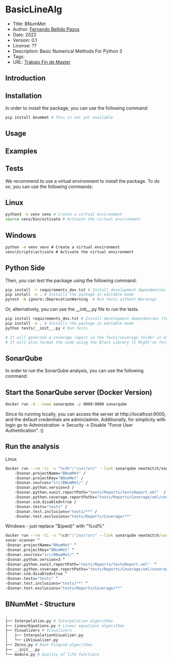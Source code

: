 # BasicLineAlg
- Title: BNumMet
- Author: [Fernando Bellido Pazos](fbellidopazos@gmail.com)
- Date: 2022
- Version: 0.1
- License: ??
- Description: Basic Numerical Methods For Python 3
- Tags: 
- URL: [Trabajo Fin de Master](https://github.com/fbellidopazos/Trabajo-Fin-Master)

## Introduction

## Installation
In order to install the package, you can use the following command:

```bash
pip install bnummet # This is not yet available
```


## Usage



## Examples


## Tests
We recommend to use a virtual environment to install the package. To do so, you can use the following commands:

Linux
-------
```bash
python3 -m venv venv # Create a virtual environment
source venv/bin/activate # Activate the virtual environment
```
Windows
-------
```cmd
python -m venv venv # Create a virtual environment
venv\Scripts\activate # Activate the virtual environment
```
Python Side
-------
Then, you can test the package using the following command:


```bash
pip install -r requirements_dev.txt # Install development dependencies (test libraries)
pip install -e . # Installs the package in editable mode
pytest -W ignore::DeprecationWarning  # Run tests without Warnings
```
Or, alternatively, you can use the \_\_init\_\_.py file to run the tests.

```bash
pip install requirements_dev.txt # Install development dependencies (test libraries)
pip install -e . # Installs the package in editable mode
python tests/__init__.py # Run tests

# It will generate a coverage report in the Tests/coverage folder in different formats (html, xml, lcov). 
# It will also format the code using the Black Library (I Might've forgottent to do so :) )
```

## SonarQube
In order to run the SonarQube analysis, you can use the following command:

Start the SonarQube server (Docker Version)
-------
```bash
docker run -d --name sonarqube -p 9000:9000 sonarqube
```
Since its running locally, you can access the server at http://localhost:9000, and the default credentials are admin/admin. 
Additionally, for simplicity with login go to Administration -> Security -> Disable "Force User Authentication". ()


Run the analysis
-------
Linux 
```bash
docker run --rm -ti -v "%cd%":"/usr/src" --link sonarqube newtmitch/sonar-scanner sonar-scanner /
    -Dsonar.projectName="BNumMet" /
    -Dsonar.projectKey="BNumMet" /
    -Dsonar.sources="src/BNumMet/" /
    -Dsonar.python.version=3 /
    -Dsonar.python.xunit.reportPath="tests/Reports/testsReport.xml"  /
    -Dsonar.python.coverage.reportPaths="tests/Reports/Coverage/xml/coverage.xml" /
    -Dsonar.scm.disabled=true /
    -Dsonar.tests="tests" /
    -Dsonar.test.inclusions="tests/**" /
    -Dsonar.test.exclusions="tests/Reports/Coverage/**"
```

Windows - just replace "$(pwd)" with "%cd%" 

```cmd
docker run --rm -ti -v "%cd%":"/usr/src" --link sonarqube newtmitch/sonar-scanner 
sonar-scanner ^
-Dsonar.projectName="BNumMet" ^
-Dsonar.projectKey="BNumMet" ^
-Dsonar.sources="src/BNumMet/" ^
-Dsonar.python.version=3 ^
-Dsonar.python.xunit.reportPath="tests/Reports/testsReport.xml"  ^
-Dsonar.python.coverage.reportPaths="tests/Reports/Coverage/xml/coverage.xml" ^
-Dsonar.scm.disabled=true ^
-Dsonar.tests="tests" ^
-Dsonar.test.inclusions="tests/**" ^
-Dsonar.test.exclusions="tests/Reports/Coverage/**"
```




## BNumMet - Structure
```bash
.
├── Interpolation.py # Interpolation algorithms
├── LinearEquations.py # Linear equations algorithms
├── Visualizers # Visualizers
│   ├── InterpolationVisualizer.py
│   └── LUVisualizer.py
├── Zeros.py # Root-Fingind algorithms
├── __init__.py
└── module.py # Quality of life functions
```

 

